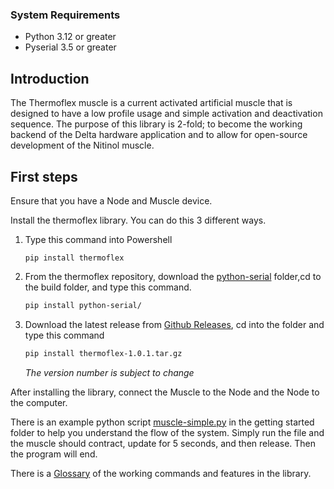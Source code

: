 
### System Requirements

- Python 3.12 or greater
- Pyserial 3.5 or greater

## Introduction

 The Thermoflex muscle is a current activated artificial muscle that is designed to have a low profile usage and simple activation and deactivation sequence. The purpose of this library is 2-fold; to become the working backend of the Delta hardware application and to allow for open-source development of the Nitinol muscle.

## First steps

Ensure that you have a Node and Muscle device. 

Install the thermoflex library. You can do this 3 different ways.
    
1. Type this command into Powershell
    
    ```
    pip install thermoflex
    ```
    
2. From the thermoflex repository, download the [python-serial](https://github.com/Delta-Robotics-Inc/ThermoFlex-Python-API/tree/main/python-serial) folder,cd to the build folder, and type this command.
    
    ```bash
    pip install python-serial/
    ``` 
    
3. Download the latest release from [Github Releases](https://github.com/Delta-Robotics-Inc/ThermoFlex-Python-API/releases), cd into the folder and type this command
    
     ```bash
    pip install thermoflex-1.0.1.tar.gz 
    ```
    *The version number is subject to change*

After installing the library, connect the Muscle to the Node and the Node to the computer. 

There is an example python script [muscle-simple.py](https://github.com/Delta-Robotics-Inc/ThermoFlex-Python-API/blob/main/getting-started/muscle-simple.py) in the getting started folder to help you understand the flow of the system.
Simply run the file and the muscle should contract, update for 5 seconds, and then release. Then the program will end.

There is a [Glossary](https://github.com/Delta-Robotics-Inc/ThermoFlex-Python-API/blob/main/docs/Thermoflex%20Glossary.md) of the working commands and features in the library.
